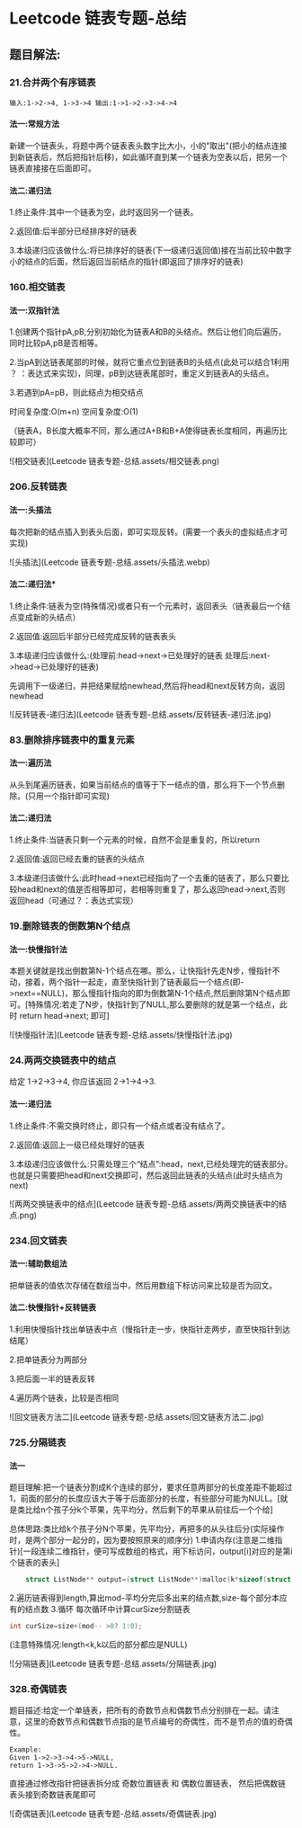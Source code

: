 # Leetcode 链表专题-总结

## 题目解法:

### 21.合并两个有序链表

```
输入:1->2->4, 1->3->4 输出:1->1->2->3->4->4
```

#### 法一:常规方法

新建一个链表头，将题中两个链表表头数字比大小，小的"取出"(把小的结点连接到新链表后，然后把指针后移)，如此循环直到某一个链表为空表以后，把另一个链表直接接在后面即可。

#### 法二:递归法

1.终止条件:其中一个链表为空，此时返回另一个链表。

2.返回值:后半部分已经排序好的链表

3.本级递归应该做什么:将已排序好的链表(下一级递归返回值)接在当前比较中数字小的结点的后面，然后返回当前结点的指针(即返回了排序好的链表)

### 160.相交链表

#### 法一:双指针法

1.创建两个指针pA,pB,分别初始化为链表A和B的头结点。然后让他们向后遍历，同时比较pA,pB是否相等。

2.当pA到达链表尾部的时候，就将它重点位到链表B的头结点(此处可以结合1利用 ？ ：表达式来实现)，同理，pB到达链表尾部时，重定义到链表A的头结点。

3.若遇到pA=pB，则此结点为相交结点

时间复杂度:O(m+n)  空间复杂度:O(1)

（链表A，B长度大概率不同，那么通过A+B和B+A使得链表长度相同，再遍历比较即可）

![相交链表](Leetcode 链表专题-总结.assets/相交链表.png)

### 206.反转链表

#### 法一:头插法

每次把新的结点插入到表头后面，即可实现反转。(需要一个表头的虚拟结点才可实现)

![头插法](Leetcode 链表专题-总结.assets/头插法.webp)

#### 法二:递归法*

1.终止条件:链表为空(特殊情况)或者只有一个元素时，返回表头（链表最后一个结点变成新的头结点）

2.返回值:返回后半部分已经完成反转的链表表头

3.本级递归应该做什么:(处理前:head->next->已处理好的链表     处理后:next->head->已处理好的链表) 

先调用下一级递归，并把结果赋给newhead,然后将head和next反转方向，返回newhead

![反转链表-递归法](Leetcode 链表专题-总结.assets/反转链表-递归法.jpg)

### 83.删除排序链表中的重复元素

#### 法一:遍历法

从头到尾遍历链表，如果当前结点的值等于下一结点的值，那么将下一个节点删除。(只用一个指针即可实现)

#### 法二:递归法

1.终止条件:当链表只剩一个元素的时候，自然不会是重复的，所以return

2.返回值:返回已经去重的链表的头结点

3.本级递归该做什么:此时head->next已经指向了一个去重的链表了，那么只要比较head和next的值是否相等即可，若相等则重复了，那么返回head->next,否则返回head（可通过？：表达式实现）

### 19.删除链表的倒数第N个结点

#### 法一:快慢指针法

本题关键就是找出倒数第N-1个结点在哪。那么，让快指针先走N步，慢指针不动，接着，两个指针一起走，直至快指针到了链表最后一个结点(即->next==NULL)，那么慢指针指向的即为倒数第N-1个结点,然后删除第N个结点即可。[特殊情况:若走了N步，快指针到了NULL,那么要删除的就是第一个结点，此时 return head->next; 即可]

![快慢指针法](Leetcode 链表专题-总结.assets/快慢指针法.jpg)

### 24.两两交换链表中的结点

给定 1->2->3->4, 你应该返回 2->1->4->3.

#### 法一:递归法

1.终止条件:不需交换时终止，即只有一个结点或者没有结点了。

2.返回值:返回上一级已经处理好的链表

3.本级递归应该做什么:只需处理三个“结点”:head，next,已经处理完的链表部分。也就是只需要把head和next交换即可，然后返回此链表的头结点(此时头结点为next)

![两两交换链表中的结点](Leetcode 链表专题-总结.assets/两两交换链表中的结点.png)

### 234.回文链表

#### 法一:辅助数组法

把单链表的值依次存储在数组当中，然后用数组下标访问来比较是否为回文。

#### 法二:快慢指针+反转链表

1.利用快慢指针找出单链表中点（慢指针走一步，快指针走两步，直至快指针到达结尾）

2.把单链表分为两部分

3.把后面一半的链表反转

4.遍历两个链表，比较是否相同

![回文链表方法二](Leetcode 链表专题-总结.assets/回文链表方法二.jpg)

### 725.分隔链表

#### 法一

题目理解:把一个链表分割成K个连续的部分，要求任意两部分的长度差距不能超过1，前面的部分的长度应该大于等于后面部分的长度，有些部分可能为NULL。[就是类比给n个孩子分k个苹果，先平均分，然后剩下的苹果从前往后一个个给]

总体思路:类比给k个孩子分N个苹果，先平均分，再把多的从头往后分(实际操作时，是两个部分一起分的，因为要按照原来的顺序分)
      1.申请内存(注意是二维指针)[一段连续二维指针，便可写成数组的格式，用下标访问，output[i]对应的是第i个链表的表头]

```c
    struct ListNode** output=(struct ListNode**)malloc(k*sizeof(struct ListNode*)); //注意申请内存的表达式
```

   2.遍历链表得到length,算出mod-平均分完后多出来的结点数,size-每个部分本应有的结点数
      3.循环  每次循环中计算curSize分割链表

```c
int curSize=size+(mod-- >0? 1:0);
```

(注意特殊情况:length<k,k以后的部分都应是NULL)

![分隔链表](Leetcode 链表专题-总结.assets/分隔链表.jpg)

### 328.奇偶链表

题目描述:给定一个单链表，把所有的奇数节点和偶数节点分别排在一起。请注意，这里的奇数节点和偶数节点指的是节点编号的奇偶性，而不是节点的值的奇偶性。

```
Example:
Given 1->2->3->4->5->NULL,
return 1->3->5->2->4->NULL.
```

直接通过修改指针把链表拆分成 奇数位置链表 和 偶数位置链表， 然后把偶数链表头接到奇数链表尾即可

![奇偶链表](Leetcode 链表专题-总结.assets/奇偶链表.jpg)